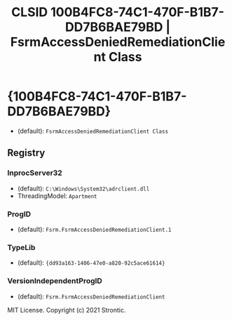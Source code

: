 ﻿---
title: "CLSID 100B4FC8-74C1-470F-B1B7-DD7B6BAE79BD | FsrmAccessDeniedRemediationClient Class"
excerpt: What is COM-Object CLSID 100B4FC8-74C1-470F-B1B7-DD7B6BAE79BD?
---

# {100B4FC8-74C1-470F-B1B7-DD7B6BAE79BD}

* (default): `FsrmAccessDeniedRemediationClient Class`

## Registry


### InprocServer32

* (default): `C:\Windows\System32\adrclient.dll`
* ThreadingModel: `Apartment`

### ProgID

* (default): `Fsrm.FsrmAccessDeniedRemediationClient.1`

### TypeLib

* (default): `{dd93a163-1406-47e0-a820-92c5ace61614}`

### VersionIndependentProgID

* (default): `Fsrm.FsrmAccessDeniedRemediationClient`

MIT License. Copyright (c) 2021 Strontic.


